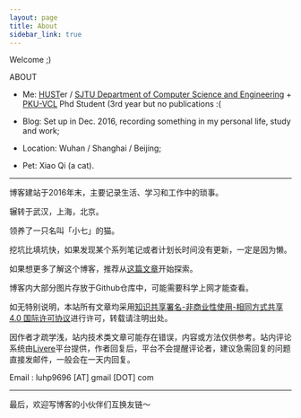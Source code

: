 ```yaml
---
layout: page
title: About
sidebar_link: true
---
```


Welcome ;)

ABOUT

* Me: [HUST](http://www.hust.edu.cn/)er / [SJTU Department of Computer Science and Engineering](http://www.cs.sjtu.edu.cn/index.aspx) + [PKU-VCL](http://vcl.idm.pku.edu.cn/) Phd Student (3rd year but no publications :(
* Blog: Set up in Dec. 2016, recording something in my personal life, study and work;

* Location: Wuhan / Shanghai / Beijing;
* Pet: Xiao Qi (a cat).

---

博客建站于2016年末，主要记录生活、学习和工作中的琐事。

辗转于武汉，上海，北京。

领养了一只名叫「小七」的猫。

挖坑比填坑快，如果发现某个系列笔记或者计划长时间没有更新，一定是因为懒。

如果想更多了解这个博客，推荐从[这篇文章](https://leohope.com/%E5%86%99%E9%9A%8F%E7%AC%94/2019/08/28/blog-1000/)开始探索。

博客内大部分图片存放于Github仓库中，可能需要科学上网才能查看。



如无特别说明，本站所有文章均采用[知识共享署名-非商业性使用-相同方式共享 4.0 国际许可协议](https://creativecommons.org/licenses/by-nc-sa/4.0/)进行许可，转载请注明出处。

因作者才疏学浅，站内技术类文章可能存在错误，内容或方法仅供参考。站内评论系统由[Livere](https://livere.com/)平台提供，作者回复后，平台不会提醒评论者，建议急需回复的问题直接发邮件，一般会在一天内回复。

Email :  luhp9696 [AT] gmail [DOT] com



---

最后，欢迎写博客的小伙伴们互换友链～